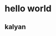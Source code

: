 <!DOCTYPE html>

<html>
  
  <body background="om 1">
  <h1>
    hello world
  </h1>
  <h2>
    kalyan
  </h2>
    
  </body>
  </html>
